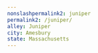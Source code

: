 ```yaml
---
﻿nonslashpermalink2: juniper
permalink2: /juniper/
alley: Juniper
city: Amesbury
state: Massachusetts
---
```

